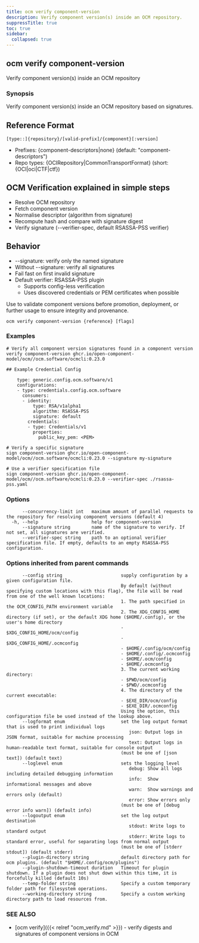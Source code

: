 ```yaml
---
title: ocm verify component-version
description: Verify component version(s) inside an OCM repository.
suppressTitle: true
toc: true
sidebar:
  collapsed: true
---
```


## ocm verify component-version

Verify component version(s) inside an OCM repository

### Synopsis

Verify component version(s) inside an OCM repository based on signatures.

## Reference Format

	[type::]{repository}/[valid-prefix]/{component}[:version]

- Prefixes: {component-descriptors|none} (default: "component-descriptors")  
- Repo types: {OCIRepository|CommonTransportFormat} (short: {OCI|oci|CTF|ctf})

## OCM Verification explained in simple steps

- Resolve OCM repository  
- Fetch component version 
- Normalise descriptor (algorithm from signature)  
- Recompute hash and compare with signature digest  
- Verify signature (--verifier-spec, default RSASSA-PSS verifier)  

## Behavior

- --signature: verify only the named signature  
- Without --signature: verify all signatures  
- Fail fast on first invalid signature  
- Default verifier: RSASSA-PSS plugin  
  - Supports config-less verification  
  - Uses discovered credentials or PEM certificates when possible  

Use to validate component versions before promotion, deployment, or further usage to ensure integrity and provenance.

```
ocm verify component-version {reference} [flags]
```

### Examples

```
# Verify all component version signatures found in a component version
verify component-version ghcr.io/open-component-model/ocm//ocm.software/ocmcli:0.23.0

## Example Credential Config

    type: generic.config.ocm.software/v1
    configurations:
    - type: credentials.config.ocm.software
      consumers:
      - identity:
          type: RSA/v1alpha1
          algorithm: RSASSA-PSS
          signature: default
        credentials:
        - type: Credentials/v1
          properties:
            public_key_pem: <PEM>

# Verify a specific signature
sign component-version ghcr.io/open-component-model/ocm//ocm.software/ocmcli:0.23.0 --signature my-signature

# Use a verifier specification file
sign component-version ghcr.io/open-component-model/ocm//ocm.software/ocmcli:0.23.0 --verifier-spec ./rsassa-pss.yaml
```

### Options

```
      --concurrency-limit int   maximum amount of parallel requests to the repository for resolving component versions (default 4)
  -h, --help                    help for component-version
      --signature string        name of the signature to verify. If not set, all signatures are verified.
      --verifier-spec string    path to an optional verifier specification file. If empty, defaults to an empty RSASSA-PSS configuration.
```

### Options inherited from parent commands

```
      --config string                      supply configuration by a given configuration file.
                                           By default (without specifying custom locations with this flag), the file will be read from one of the well known locations:
                                           1. The path specified in the OCM_CONFIG_PATH environment variable
                                           2. The XDG_CONFIG_HOME directory (if set), or the default XDG home ($HOME/.config), or the user's home directory
                                           - $XDG_CONFIG_HOME/ocm/config
                                           - $XDG_CONFIG_HOME/.ocmconfig
                                           - $HOME/.config/ocm/config
                                           - $HOME/.config/.ocmconfig
                                           - $HOME/.ocm/config
                                           - $HOME/.ocmconfig
                                           3. The current working directory:
                                           - $PWD/ocm/config
                                           - $PWD/.ocmconfig
                                           4. The directory of the current executable:
                                           - $EXE_DIR/ocm/config
                                           - $EXE_DIR/.ocmconfig
                                           Using the option, this configuration file be used instead of the lookup above.
      --logformat enum                     set the log output format that is used to print individual logs
                                              json: Output logs in JSON format, suitable for machine processing
                                              text: Output logs in human-readable text format, suitable for console output
                                           (must be one of [json text]) (default text)
      --loglevel enum                      sets the logging level
                                              debug: Show all logs including detailed debugging information
                                              info:  Show informational messages and above
                                              warn:  Show warnings and errors only (default)
                                              error: Show errors only
                                           (must be one of [debug error info warn]) (default info)
      --logoutput enum                     set the log output destination
                                              stdout: Write logs to standard output
                                              stderr: Write logs to standard error, useful for separating logs from normal output
                                           (must be one of [stderr stdout]) (default stderr)
      --plugin-directory string            default directory path for ocm plugins. (default "$HOME/.config/ocm/plugins")
      --plugin-shutdown-timeout duration   Timeout for plugin shutdown. If a plugin does not shut down within this time, it is forcefully killed (default 10s)
      --temp-folder string                 Specify a custom temporary folder path for filesystem operations.
      --working-directory string           Specify a custom working directory path to load resources from.
```

### SEE ALSO

* [ocm verify]({{< relref "ocm_verify.md" >}})	 - verify digests and signatures of component versions in OCM

